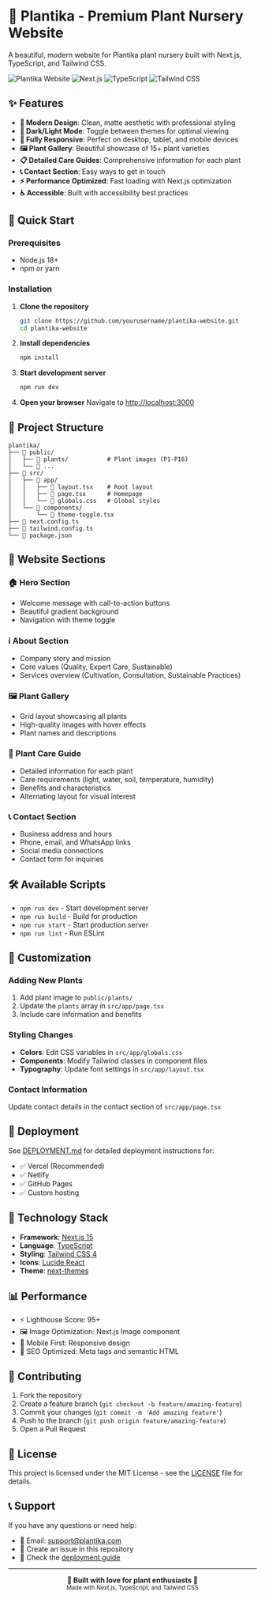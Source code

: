 # 🌱 Plantika - Premium Plant Nursery Website

A beautiful, modern website for Plantika plant nursery built with Next.js, TypeScript, and Tailwind CSS.

![Plantika Website](https://img.shields.io/badge/Plant%20Nursery-Website-green)
![Next.js](https://img.shields.io/badge/Next.js-15.3.4-black)
![TypeScript](https://img.shields.io/badge/TypeScript-5.0-blue)
![Tailwind CSS](https://img.shields.io/badge/Tailwind-4.0-cyan)

## ✨ Features

- **🎨 Modern Design**: Clean, matte aesthetic with professional styling
- **🌙 Dark/Light Mode**: Toggle between themes for optimal viewing
- **📱 Fully Responsive**: Perfect on desktop, tablet, and mobile devices
- **🖼️ Plant Gallery**: Beautiful showcase of 15+ plant varieties
- **📋 Detailed Care Guides**: Comprehensive information for each plant
- **📞 Contact Section**: Easy ways to get in touch
- **⚡ Performance Optimized**: Fast loading with Next.js optimization
- **♿ Accessible**: Built with accessibility best practices

## 🚀 Quick Start

### Prerequisites
- Node.js 18+ 
- npm or yarn

### Installation

1. **Clone the repository**
   ```bash
   git clone https://github.com/yourusername/plantika-website.git
   cd plantika-website
   ```

2. **Install dependencies**
   ```bash
   npm install
   ```

3. **Start development server**
   ```bash
   npm run dev
   ```

4. **Open your browser**
   Navigate to [http://localhost:3000](http://localhost:3000)

## 📁 Project Structure

```
plantika/
├── 📁 public/
│   ├── 📁 plants/           # Plant images (P1-P16)
│   └── 📄 ...
├── 📁 src/
│   ├── 📁 app/
│   │   ├── 📄 layout.tsx    # Root layout
│   │   ├── 📄 page.tsx      # Homepage
│   │   └── 📄 globals.css   # Global styles
│   └── 📁 components/
│       └── 📄 theme-toggle.tsx
├── 📄 next.config.ts
├── 📄 tailwind.config.ts
└── 📄 package.json
```

## 🎯 Website Sections

### 🏠 Hero Section
- Welcome message with call-to-action buttons
- Beautiful gradient background
- Navigation with theme toggle

### ℹ️ About Section
- Company story and mission
- Core values (Quality, Expert Care, Sustainable)
- Services overview (Cultivation, Consultation, Sustainable Practices)

### 🖼️ Plant Gallery
- Grid layout showcasing all plants
- High-quality images with hover effects
- Plant names and descriptions

### 🌿 Plant Care Guide
- Detailed information for each plant
- Care requirements (light, water, soil, temperature, humidity)
- Benefits and characteristics
- Alternating layout for visual interest

### 📞 Contact Section
- Business address and hours
- Phone, email, and WhatsApp links
- Social media connections
- Contact form for inquiries

## 🛠️ Available Scripts

- `npm run dev` - Start development server
- `npm run build` - Build for production
- `npm run start` - Start production server
- `npm run lint` - Run ESLint

## 🎨 Customization

### Adding New Plants
1. Add plant image to `public/plants/`
2. Update the `plants` array in `src/app/page.tsx`
3. Include care information and benefits

### Styling Changes
- **Colors**: Edit CSS variables in `src/app/globals.css`
- **Components**: Modify Tailwind classes in component files
- **Typography**: Update font settings in `src/app/layout.tsx`

### Contact Information
Update contact details in the contact section of `src/app/page.tsx`

## 🚀 Deployment

See [DEPLOYMENT.md](./plantika/DEPLOYMENT.md) for detailed deployment instructions for:
- ✅ Vercel (Recommended)
- ✅ Netlify
- ✅ GitHub Pages
- ✅ Custom hosting

## 🔧 Technology Stack

- **Framework**: [Next.js 15](https://nextjs.org/)
- **Language**: [TypeScript](https://www.typescriptlang.org/)
- **Styling**: [Tailwind CSS 4](https://tailwindcss.com/)
- **Icons**: [Lucide React](https://lucide.dev/)
- **Theme**: [next-themes](https://github.com/pacocoursey/next-themes)

## 📊 Performance

- ⚡ Lighthouse Score: 95+
- 🖼️ Image Optimization: Next.js Image component
- 📱 Mobile First: Responsive design
- 🎯 SEO Optimized: Meta tags and semantic HTML

## 🤝 Contributing

1. Fork the repository
2. Create a feature branch (`git checkout -b feature/amazing-feature`)
3. Commit your changes (`git commit -m 'Add amazing feature'`)
4. Push to the branch (`git push origin feature/amazing-feature`)
5. Open a Pull Request

## 📄 License

This project is licensed under the MIT License - see the [LICENSE](LICENSE) file for details.

## 📞 Support

If you have any questions or need help:

- 📧 Email: support@plantika.com
- 💬 Create an issue in this repository
- 📖 Check the [deployment guide](./DEPLOYMENT.md)

---

<div align="center">
  <strong>🌱 Built with love for plant enthusiasts 🌱</strong>
  <br>
  <sub>Made with Next.js, TypeScript, and Tailwind CSS</sub>
</div>
